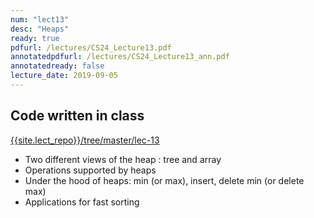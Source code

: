 ```yaml
---
num: "lect13"
desc: "Heaps"
ready: true
pdfurl: /lectures/CS24_Lecture13.pdf
annotatedpdfurl: /lectures/CS24_Lecture13_ann.pdf
annotatedready: false
lecture_date: 2019-09-05
---
```



## Code written in class
[{{site.lect_repo}}/tree/master/lec-13]({{site.lect_repo}}/tree/master/lec-13)

* Two different views of the heap : tree and array 
* Operations supported by heaps
* Under the hood of heaps: min (or max), insert, delete min (or delete max)
* Applications for fast sorting
